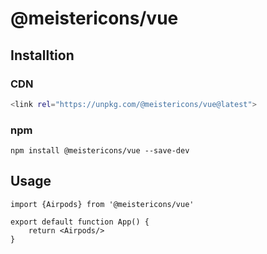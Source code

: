 # @meistericons/vue

## Installtion

### CDN

```bash
<link rel="https://unpkg.com/@meistericons/vue@latest">
```

### npm

```npm
npm install @meistericons/vue --save-dev
```

## Usage

```vue
import {Airpods} from '@meistericons/vue'

export default function App() {
    return <Airpods/>
}
```
